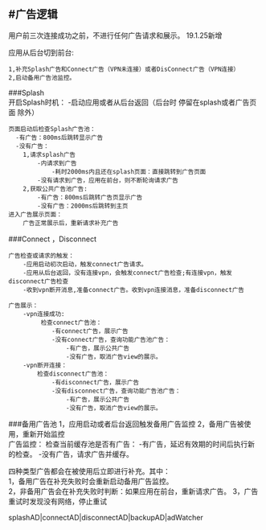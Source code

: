 <meta http-equiv="Content-Type" content="text/html; charset=utf-8">

#广告逻辑
-
用户前三次连接成功之前，不进行任何广告请求和展示。 19.1.25新增


应用从后台切到前台:
    
	1,补充Splash广告和Connect广告（VPN未连接）或者DisConnect广告（VPN连接）
	2,启动备用广告池监控。

###Splash  
	开启Splash时机：
		-启动应用或者从后台返回（后台时 停留在splash或者广告页面 除外）
	
	页面启动后检查Splash广告池：  
	  -有广告：800ms后跳转显示广告
	  -没有广告：
	  	1,请求splash广告
	  		-内请求到广告
	  			-耗时2000ms内且还在splash页面：直接跳转到广告页面
	  		-没有请求到广告，应用在前台，则不断轮询请求广告
	  	2,获取公共广告池广告:
	  		-有广告：800ms后跳转广告页显示广告
	  		-没有广告：2000ms后跳转到主页
	进入广告展示页面：  
		广告正常展示后，重新请求补充广告
	  	
	 
###Connect	，Disconnect
~~~
广告检查或请求的触发：
	-应用启动初次启动，触发connect广告请求。
	-应用从后台返回，没有连接vpn，会触发connect广告检查;有连接vpn，触发disconnect广告检查
	-收到vpn断开消息,准备connect广告。收到vpn连接消息，准备disconnect广告
	
广告展示：
	-vpn连接成功:			
		 检查connect广告池：
			-有connect广告，展示广告
			-没有connect广告，查询功能广告池广告：
				-有广告，展示公共广告
				-没有广告，取消广告view的展示。
	-vpn断开连接：
		检查disconnect广告池：
			-有disconnect广告，展示广告
			-没有disconnect广告，查询功能广告池广告：
				-有广告，展示公共广告
				-没有广告，取消广告view的展示。
~~~

###备用广告池
	1，应用启动或者后台返回触发备用广告监控
	2，备用广告被使用，重新开始监控		
	广告监控：
		检查当前缓存池是否有广告：
			-有广告，延迟有效期的时间后执行新的检查。
			-没有广告，请求广告并缓存。

四种类型广告都会在被使用后立即进行补充。其中：  
	1，备用广告在补充失败时会重新启动备用广告监控。  
	2，非备用广告会在补充失败时判断：如果应用在前台，重新请求广告。
	3，广告重试时发现没有网络，停止重试
	
	
	
splashAD|connectAD|disconnectAD|backupAD|adWatcher
	
	
	
	
	
	
	